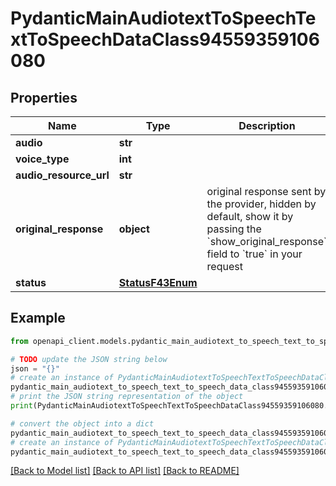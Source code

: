# PydanticMainAudiotextToSpeechTextToSpeechDataClass94559359106080


## Properties

Name | Type | Description | Notes
------------ | ------------- | ------------- | -------------
**audio** | **str** |  | 
**voice_type** | **int** |  | 
**audio_resource_url** | **str** |  | 
**original_response** | **object** | original response sent by the provider, hidden by default, show it by passing the &#x60;show_original_response&#x60; field to &#x60;true&#x60; in your request | [optional] 
**status** | [**StatusF43Enum**](StatusF43Enum.md) |  | 

## Example

```python
from openapi_client.models.pydantic_main_audiotext_to_speech_text_to_speech_data_class94559359106080 import PydanticMainAudiotextToSpeechTextToSpeechDataClass94559359106080

# TODO update the JSON string below
json = "{}"
# create an instance of PydanticMainAudiotextToSpeechTextToSpeechDataClass94559359106080 from a JSON string
pydantic_main_audiotext_to_speech_text_to_speech_data_class94559359106080_instance = PydanticMainAudiotextToSpeechTextToSpeechDataClass94559359106080.from_json(json)
# print the JSON string representation of the object
print(PydanticMainAudiotextToSpeechTextToSpeechDataClass94559359106080.to_json())

# convert the object into a dict
pydantic_main_audiotext_to_speech_text_to_speech_data_class94559359106080_dict = pydantic_main_audiotext_to_speech_text_to_speech_data_class94559359106080_instance.to_dict()
# create an instance of PydanticMainAudiotextToSpeechTextToSpeechDataClass94559359106080 from a dict
pydantic_main_audiotext_to_speech_text_to_speech_data_class94559359106080_form_dict = pydantic_main_audiotext_to_speech_text_to_speech_data_class94559359106080.from_dict(pydantic_main_audiotext_to_speech_text_to_speech_data_class94559359106080_dict)
```
[[Back to Model list]](../README.md#documentation-for-models) [[Back to API list]](../README.md#documentation-for-api-endpoints) [[Back to README]](../README.md)


